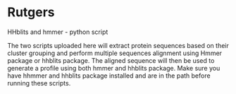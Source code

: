 # Rutgers
HHblits and hmmer - python script

The two scripts uploaded here will extract protein sequences based on their cluster grouping and perform multiple sequences alignment using Hmmer package or hhblits package. The aligned sequence will then be used to generate a profile using both hmmer and hhblits package. 
Make sure you have hhmmer and hhblits package installed and are in the path before running these scripts.
